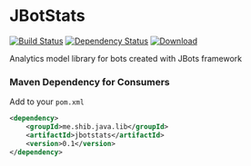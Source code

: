# JBotStats
[![Build Status](https://travis-ci.org/shibme/jbotstats.svg)](https://travis-ci.org/shibme/jbotstats)
[![Dependency Status](https://www.versioneye.com/user/projects/56be64d72a29ed00396b4c18/badge.svg?style=flat)](https://www.versioneye.com/user/projects/56be64d72a29ed00396b4c18)
[![Download](https://api.bintray.com/packages/shibme/maven/jbotstats/images/download.svg)](https://bintray.com/shibme/maven/jbotstats/_latestVersion)

Analytics model library for bots created with JBots framework

### Maven Dependency for Consumers
Add to your `pom.xml`
```xml
<dependency>
	<groupId>me.shib.java.lib</groupId>
	<artifactId>jbotstats</artifactId>
	<version>0.1</version>
</dependency>
```